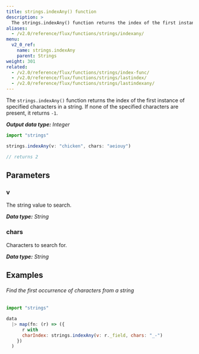 ```yaml
---
title: strings.indexAny() function
description: >
  The strings.indexAny() function returns the index of the first instance of specified characters in a string.
aliases:
  - /v2.0/reference/flux/functions/strings/indexany/
menu:
  v2_0_ref:
    name: strings.indexAny
    parent: Strings
weight: 301
related:
  - /v2.0/reference/flux/functions/strings/index-func/
  - /v2.0/reference/flux/functions/strings/lastindex/
  - /v2.0/reference/flux/functions/strings/lastindexany/
---
```


The `strings.indexAny()` function returns the index of the first instance of specified characters in a string.
If none of the specified characters are present, it returns `-1`.

_**Output data type:** Integer_

```js
import "strings"

strings.indexAny(v: "chicken", chars: "aeiouy")

// returns 2
```

## Parameters

### v
The string value to search.

_**Data type:** String_

### chars
Characters to search for.

_**Data type:** String_

## Examples

###### Find the first occurrence of characters from a string
```js
import "strings"

data
  |> map(fn: (r) => ({
      r with
      charIndex: strings.indexAny(v: r._field, chars: "_-")
    })
  )
```
